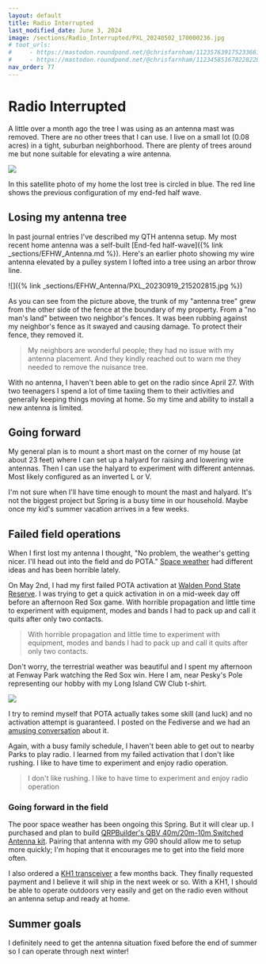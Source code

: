 ```yaml
---
layout: default
title: Radio Interrupted
last_modified_date: June 3, 2024
image: /sections/Radio_Interrupted/PXL_20240502_170000236.jpg
# toot_urls:
#     - https://mastodon.roundpond.net/@chrisfarnham/112357639175233661
#     - https://mastodon.roundpond.net/@chrisfarnham/112345851678228228
nav_order: 77
---
```



# Radio Interrupted

A little over a month ago the tree I was using as an antenna mast was removed.
There are no other trees that I can use. I live on a small lot (0.08 acres) in a tight,
suburban neighborhood. There are plenty of trees around me but none suitable for elevating
a wire antenna.

![](TreeRemoved.png)

In this satellite photo of my home the lost tree is circled in blue. The red line shows
the previous configuration of my end-fed half wave.

## Losing my antenna tree

In past journal entries I've described my QTH antenna setup. My most recent home antenna
was a self-built [End-fed half-wave]({% link _sections/EFHW_Antenna.md %}). Here's an earlier
photo showing my wire antenna elevated by a pulley system I lofted into a tree using an
arbor throw line.

![]({% link _sections/EFHW_Antenna/PXL_20230919_215202815.jpg %})

As you can see from the picture above, the trunk of my "antenna tree" grew from the other side
of the fence at the boundary of my property. From a "no man's land" between two neighbor's
fences. It was been rubbing against my neighbor's fence as it swayed and causing damage.
To protect their fence, they removed it.

> My neighbors are wonderful people; they had no issue with my antenna placement. 
> And they kindly reached out to warn me they needed to remove the nuisance tree.

With no antenna, I haven't been able to get on the radio since April 27. 
With two teenagers I spend a lot of time taxiing them to their activities 
and generally keeping things moving at home. 
So my time and ability to install a new antenna is limited.

## Going forward

My general plan is to mount a short mast on the corner of my house (at about 23 feet) where
I can set up a halyard for raising and lowering wire antennas. Then I can use the halyard to
experiment with different antennas. Most likely configured as an inverted L or V.

I'm not sure when I'll have time enough to mount the mast and halyard. It's not the biggest
project but Spring is a busy time in our household. Maybe once my kid's summer vacation arrives
in a few weeks.

## Failed field operations

When I first lost my antenna I thought, "No problem, the weather's getting nicer. I'll head out into
the field and do POTA." [Space weather](https://www.npr.org/2024/05/31/nx-s1-4987130/auroras-northern-lights-solar-sun)
had different ideas and has been horrible lately. 

On May 2nd, I had my first failed POTA activation at [Walden Pond State Reserve](https://pota.app/#/park/US-8432). I was
trying to get a quick activation in on a mid-week day off before an afternoon Red Sox game. With horrible
propagation and little time to experiment with equipment, modes and bands I had to pack up and call it quits after
only two contacts.

> With horrible propagation and little time to experiment with equipment, 
> modes and bands I had to pack up and call it quits after only two contacts.

Don't worry, the terrestrial weather was beautiful and I spent my afternoon 
at Fenway Park watching the Red Sox win.
Here I am, near Pesky's Pole representing our hobby with my Long Island CW Club t-shirt.

![](PXL_20240502_170000236.jpg)

I try to remind myself that POTA actually takes some skill (and luck) and no activation attempt is guaranteed.
I posted on the Fediverse and we had an [amusing conversation](https://mastodon.roundpond.net/@chrisfarnham/112379449648170388) 
about it.

Again, with a busy family schedule, I haven't been able to get out to nearby Parks to play radio. I learned from
my failed activation that I don't like rushing. I like to have time to experiment and enjoy radio operation.

> I don't like rushing. I like to have time to experiment and enjoy radio operation

### Going forward in the field

The poor space weather has been ongoing this Spring. But it will clear up. I purchased and plan to build
[QRPBuilder's QBV 40m/20m-10m Switched Antenna kit](https://qrpbuilder.com/qbv-40m-10m-portable-antenna). Pairing that
antenna with my G90 should allow me to setup more quickly; I'm hoping that it encourages me to get into the field more often.

I also ordered a [KH1 transceiver](https://elecraft.com/products/kh1-transceiver) a few months back. 
They finally requested payment and I believe it will ship in the next week or so. With
a KH1, I should be able to operate outdoors very easily and get on the radio even without an antenna setup and ready at home.


## Summer goals

I definitely need to get the antenna situation fixed before the end of summer so I can operate through next winter!